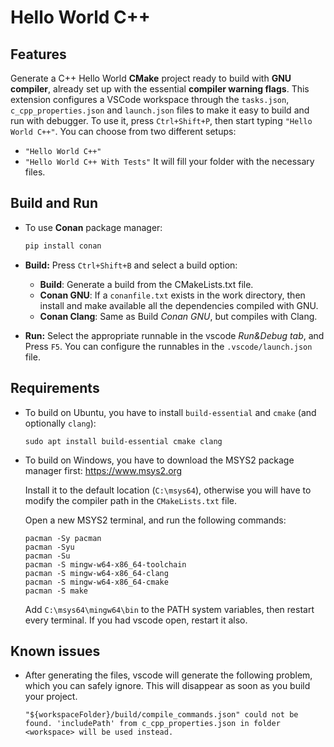 # Hello World C++

## Features

Generate a C++ Hello World **CMake** project ready to build with **GNU compiler**, already set up with the essential **compiler warning flags**. This extension configures a VSCode workspace through the `tasks.json`, `c_cpp_properties.json` and `launch.json` files to make it easy to build and run with debugger. To use it, press `Ctrl+Shift+P`, then start typing `"Hello World C++"`. You can choose from two different setups:

- `"Hello World C++"`
- `"Hello World C++ With Tests"`
It will fill your folder with the necessary files.

## Build and Run

- To use **Conan** package manager:
  
  ```sh
  pip install conan
  ```

- **Build:** Press `Ctrl+Shift+B` and select a build option:
  - **Build**: Generate a build from the CMakeLists.txt file.
  - **Conan GNU**: If a `conanfile.txt` exists in the work directory, then install and make available all the dependencies compiled with GNU.
  - **Conan Clang**: Same as Build *Conan GNU*, but compiles with Clang.
- **Run:** Select the appropriate runnable in the vscode *Run&Debug tab*, and Press `F5`. You can configure the runnables in the `.vscode/launch.json` file.

## Requirements

- To build on Ubuntu, you have to install `build-essential` and `cmake` (and optionally `clang`):

    ```ssh
    sudo apt install build-essential cmake clang
    ```

- To build on Windows, you have to download the MSYS2 package manager first: <https://www.msys2.org>

    Install it to the default location (`C:\msys64`), otherwise you will have to modify the compiler path in the `CMakeLists.txt` file.

    Open a new MSYS2 terminal, and run the following commands:

    ```ssh
    pacman -Sy pacman
    pacman -Syu
    pacman -Su
    pacman -S mingw-w64-x86_64-toolchain
    pacman -S mingw-w64-x86_64-clang
    pacman -S mingw-w64-x86_64-cmake
    pacman -S make
    ```

    Add `C:\msys64\mingw64\bin` to the PATH system variables, then restart every terminal. If you had vscode open, restart it also.

## Known issues

- After generating the files, vscode will generate the following problem, which you can safely ignore. This will disappear as soon as you build your project.

    ```ssh
    "${workspaceFolder}/build/compile_commands.json" could not be found. 'includePath' from c_cpp_properties.json in folder <workspace> will be used instead.
    ```

